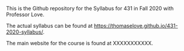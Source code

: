 This is the Github repository for the Syllabus for 431 in Fall 2020 with Professor Love.

The actual syllabus can be found at https://thomaselove.github.io/431-2020-syllabus/.

The main website for the course is found at XXXXXXXXXXX.


